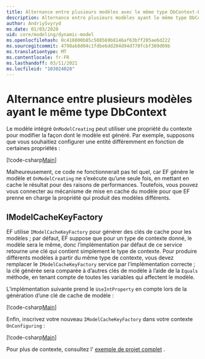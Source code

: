 ```yaml
---
title: Alternance entre plusieurs modèles avec le même type DbContext-EF Core
description: Alternance entre plusieurs modèles ayant le même type DbContext à l’aide de Entity Framework Core
author: AndriySvyryd
ms.date: 01/03/2020
uid: core/modeling/dynamic-model
ms.openlocfilehash: 0c418000b85c508569b8146af63bff205ae6d222
ms.sourcegitcommit: 4798ab8d04c1fdbe6dd204d94d770fcbf309d09b
ms.translationtype: MT
ms.contentlocale: fr-FR
ms.lasthandoff: 03/11/2021
ms.locfileid: "103024028"
---
```

# <a name="alternating-between-multiple-models-with-the-same-dbcontext-type"></a>Alternance entre plusieurs modèles ayant le même type DbContext

Le modèle intégré `OnModelCreating` peut utiliser une propriété du contexte pour modifier la façon dont le modèle est généré. Par exemple, supposons que vous souhaitiez configurer une entité différemment en fonction de certaines propriétés :

[!code-csharp[Main](../../../samples/core/Modeling/DynamicModel/DynamicContext.cs?name=OnModelCreating)]

Malheureusement, ce code ne fonctionnerait pas tel quel, car EF génère le modèle et `OnModelCreating` ne s’exécute qu’une seule fois, en mettant en cache le résultat pour des raisons de performances. Toutefois, vous pouvez vous connecter au mécanisme de mise en cache du modèle pour que EF prenne en charge la propriété qui produit des modèles différents.

## <a name="imodelcachekeyfactory"></a>IModelCacheKeyFactory

EF utilise `IModelCacheKeyFactory` pour générer des clés de cache pour les modèles ; par défaut, EF suppose que pour un type de contexte donné, le modèle sera le même, donc l’implémentation par défaut de ce service retourne une clé qui contient simplement le type de contexte. Pour produire différents modèles à partir du même type de contexte, vous devez remplacer le `IModelCacheKeyFactory` service par l’implémentation correcte ; la clé générée sera comparée à d’autres clés de modèle à l’aide de la `Equals` méthode, en tenant compte de toutes les variables qui affectent le modèle.

L’implémentation suivante prend le `UseIntProperty` en compte lors de la génération d’une clé de cache de modèle :

[!code-csharp[Main](../../../samples/core/Modeling/DynamicModel/DynamicModelCacheKeyFactory.cs?name=DynamicModel)]

Enfin, inscrivez votre nouveau `IModelCacheKeyFactory` dans votre contexte `OnConfiguring` :

[!code-csharp[Main](../../../samples/core/Modeling/DynamicModel/DynamicContext.cs?name=OnConfiguring)]

Pour plus de contexte, consultez l' [exemple de projet complet](https://github.com/dotnet/EntityFramework.Docs/tree/main/samples/core/Modeling/DynamicModel) .
